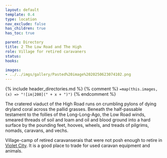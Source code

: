 ```yaml
---
layout: default
template: 0.4
type: location
nav_exclude: false
has_children: true
has_toc: true

parent: Directory
title: 2 The Low Road and The High
role: Village for retired caravaners
status: 
hooks:

images: 
- ../../imgs/gallery/Pasted%20image%2020250623074102.png
---
```


{% include header_directories.md %}
{% comment %}
`=map(this.images, (x) => "![im|200](" + x + ")")`
{% endcomment %}

The cratered viaduct of the High Road runs on crumbling pylons of dying dryland coral across the pallid grasses. Beneath the half-passable testament to the follies of the Long-Long-Ago, the Low Road winds, smeared threads of soil and loam and oil and blood ground into a hard surface by the pounding feet, hooves, wheels, and treads of pilgrims, nomads, caravans, and vechs.

Village-camp of retired caravanserais that were not posh enough to retire in [Violet City](../VioletCity/index.md).
It is a good place to trade for used caravan equipment and animals.
